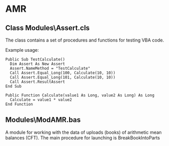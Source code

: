 # AMR

## Class Modules\Assert.cls

The class contains a set of procedures and functions for testing VBA code.

Example usage:

```vbnet
Public Sub TestCalculate()
  Dim Assert As New Assert
  Assert.NameMethod = "TestCalculate"
  Call Assert.Equal_Long(100, Calculate(10, 10))
  Call Assert.Equal_Long(101, Calculate(10, 10))
  Call Assert.ResultAssert
End Sub

Public Function Calculate(value1 As Long, value2 As Long) As Long
  Calculate = value1 * value2
End Function
```

## Modules\ModAMR.bas

A module for working with the data of uploads (books) of arithmetic mean balances (CFT).
The main procedure for launching is BreakBookIntoParts
